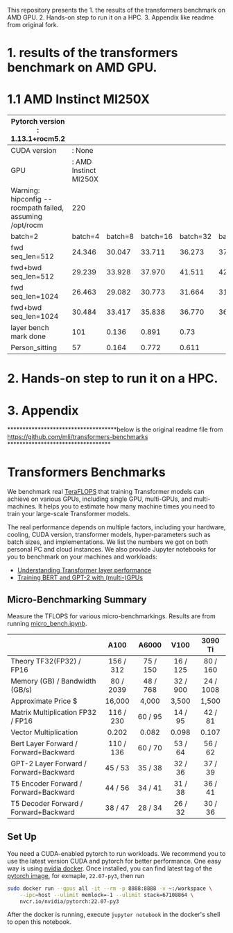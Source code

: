 This repository presents the 1. the results of the transformers benchmark on AMD GPU. 2. Hands-on step to run it on a HPC. 3. Appendix like readme from original fork.

# 1. results of the transformers benchmark on AMD GPU.
# 1.1 AMD Instinct MI250X
| Pytorch version : 1.13.1+rocm5.2                         |           |        |         |     |          |        |             |
|----------------------------------------------------------|-----------------------|---------|----------|----------|----------|--------|-------------|
| CUDA version                                             | : None                |    |      |     |          |        |             |
| GPU                                                      | : AMD Instinct MI250X |    |       |      |          |        |             |
| Warning: hipconfig --rocmpath failed, assuming /opt/rocm | 220                   |     |    |     |          |        |             |
| batch=2                                                  | batch=4               | batch=8 | batch=16 | batch=32 | batch=64 |        |             |
| fwd seq_len=512                                          | 24.346                | 30.047  | 33.711   | 36.273   | 37.478   | 37.101 |             |
| fwd+bwd seq_len=512                                      | 29.239                | 33.928  | 37.970   | 41.511   | 42.780   | 41.853 |             |
| fwd seq_len=1024                                         | 26.463                | 29.082  | 30.773   | 31.664   | 31.401   | 31.159 |             |
| fwd+bwd seq_len=1024                                     | 30.484                | 33.417  | 35.838   | 36.770   | 36.120   | 35.580 | result gpt2 |
| layer bench mark done                                    | 101                   | 0.136   | 0.891    | 0.73     |          |        |             |
| Person_sitting                                           | 57                    | 0.164   | 0.772    | 0.611    |          |        |             |



# 2. Hands-on step to run it on a HPC.


# 3. Appendix
************************************below is the original readme file from https://github.com/mli/transformers-benchmarks **********************************
# Transformers Benchmarks

We benchmark real [TeraFLOPS](https://en.wikipedia.org/wiki/FLOPS) that training Transformer models can achieve on various GPUs, including single GPU, multi-GPUs, and multi-machines. It helps you to estimate how many machine times you need to train your large-scale Transformer models. 

The real performance depends on multiple factors, including your hardware, cooling, CUDA version, transformer models, hyper-parameters such as batch sizes, and implementations. We list the numbers we got on both personal PC and cloud instances. We also provide Jupyter notebooks for you to benchmark on your machines and workloads:

- [Understanding Transformer layer performance](micro_bench.ipynb)
- [Training BERT and GPT-2 with (multi-)GPUs](transformers.ipynb)

## Micro-Benchmarking Summary

Measure the TFLOPS for various micro-benchmarkings. Results are from running [micro_bench.ipynb](micro_bench.ipynb).

|                                        | A100      |  A6000   | V100      | 3090 Ti  |
| -------------------------------------- | :-------: | :------: | :-------: | :------: |
| Theory TF32(FP32) / FP16               | 156 / 312 | 75 / 150 | 16 / 125  | 80 / 160 |
| Memory (GB) / Bandwidth (GB/s)         | 80 / 2039 | 48 / 768 | 32 / 900  | 24 / 1008 |
| Approximate Price $                    |  16,000   |  4,000   |   3,500   |  1,500   |
| Matrix Multiplication FP32 / FP16      | 116 / 230 | 60 / 95  |  14 / 95  | 42 / 81  |
| Vector Multiplication                  |   0.202   |  0.082   |   0.098   |  0.107   |
| Bert Layer Forward / Forward+Backward  | 110 / 136 | 60 / 70  |  53 / 64  | 56 / 62  |
| GPT-2 Layer Forward / Forward+Backward |  45 / 53  | 35 / 38  |  32 / 36  | 37 / 39  |
| T5 Encoder Forward / Forward+Backward  |  44 / 56  | 34 / 41  |  31 / 38  | 36 / 41  |
| T5 Decoder Forward / Forward+Backward  |  38 / 47  | 28 / 34  |  26 / 32  | 30 / 36  |



## Set Up

You need a CUDA-enabled pytorch to run workloads. We recommend you to use the latest version CUDA and pytorch for better performance. One easy way is using [nvidia docker](https://docs.nvidia.com/datacenter/cloud-native/container-toolkit/install-guide.html#docker). Once installed, you can find latest tag of the [pytorch image](https://catalog.ngc.nvidia.com/orgs/nvidia/containers/pytorch), for exmaple, `22.07-py3`, then run 

```bash
sudo docker run --gpus all -it --rm -p 8888:8888 -v ~:/workspace \
	--ipc=host --ulimit memlock=-1 --ulimit stack=67108864 \
	nvcr.io/nvidia/pytorch:22.07-py3
```

After the docker is running, execute  `jupyter notebook` in the docker's shell to open this notebook.
